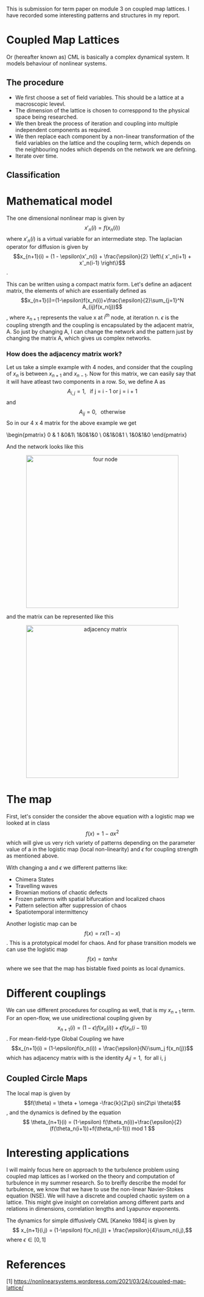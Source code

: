 This is submission for term paper on module 3 on coupled map lattices. I have recorded some interesting patterns and structures in my report.

# Coupled Map Lattices

Or (hereafter known as) CML is basically a complex dynamical system. It models behaviour of nonlinear systems. 

## The procedure

- We first choose a set of field variables. This should be a lattice at a macroscopic levevl.
- The dimension of the lattice is chosen to corresppond to the physical space being researched.
- We then break the process of iteration and coupling into multiple independent components as required.
- We then replace each component by a non-linear transformation of the field variables on the lattice and the coupling term, which depends on the neighbouring nodes which depends on the network we are defining.
- Iterate over time.

## Classification


# Mathematical model

The one dimensional nonlinear map is given by $$x'_n(i)=f(x_n(i))$$ where $x'_n(i)$ is a virtual variable for an intermediate step. The laplacian operator for diffusion is given by $$x_{n+1}(i) = (1 - \epsilon)x'_n(i) + \frac{\epsilon}{2} \left\{ x'_n(i+1) + x'_n(i-1) \right\}$$.

This can be written using a compact matrix form. Let's define an adjacent matrix, the elements of which are essentially defined as $$x_{n+1}(i)=(1-\epsilon)f(x_n(i))+\frac{\epsilon}{2}\sum_{j=1}^N A_{ij}f(x_n(j))$$,
where $x_{n+1}$ represents the value x at $i^{th}$ node, at iteration n. $\epsilon$ is the coupling strength and the coupling is encapsulated by the adjacent matrix, A. So just by changing A, I can change the network and the pattern just by changing the matrix A, which gives us complex networks.

### How does the adjacency matrix work?

Let us take a simple example with 4 nodes, and consider that the coupling of $x_n$ is between $x_{n+1}$ and $x_{n-1}$. Now for this matrix, we can easily say that it will have atleast two components in a row. So, we define A as $$A_{i,j} = 1, \;\;\; \text{if j = i - 1 or j = i + 1}$$
and $$A_{ij} = 0, \;\;\; \text{otherwise}$$ So in our 4 x 4 matrix for the above example we get

\begin{pmatrix}
0 & 1 &0&1\\
1&0&1&0 \\
0&1&0&1 \\
1&0&1&0
\end{pmatrix}

And the network looks like this

<div style="text-align: center;">
    <img src="attachment:four_node.png" alt="four node" width="400" height="400"/>
</div>

and the matrix can be represented like this

<div style="text-align: center;">
    <img src="attachment:four_node.png" alt="adjacency matrix" width="400" height="400"/>
</div>

# The map


First, let's consider the consider the above equation with a logistic map we looked at in class $$f(x)=1 - a x^2$$ which will give us very rich variety of patterns depending on the parameter value of a in the logistic map (local non-linearity) and $\epsilon$ for coupling strength as mentioned above.

With changing a and $\epsilon$ we different patterns like:
- Chimera States
- Travelling waves
- Brownian motions of chaotic defects
- Frozen patterns with spatial bifurcation and localized chaos
- Pattern selection after suppression of chaos
- Spatiotemporal intermittency


Another logistic map can be $$f(x) = r x(1-x)$$. This is a prototypical model for chaos. And for phase transition models we can use the logistic map $$f(x)=tanh x$$ where we see that the map has bistable fixed points as local dynamics.

# Different couplings

We can use different procedures for coupling as well, that is my $x_{n+1}$ term. For an open-flow, we use unidirectional coupling given by $$x_{n+1}(i) = (1-\epsilon) f(x_n(i)) + \epsilon f(x_n(i-1))$$. For mean-field-type Global Coupling we have $$x_{n+1}(i) = (1-\epsilon)f(x_n(i)) + \frac{\epsilon}{N}\sum_j f(x_n(j))$$ which has adjacency matrix with is the identity $A_ij = 1, \;\; \text{for all i, j}$

## Coupled Circle Maps

The local map is given by $$f(\theta) = \theta + \omega -\frac{k}{2\pi} sin(2\pi \theta)$$, and the dynamics is defined by the equation $$ \theta_{n+1}(i) = (1-\epsilon) f(\theta_n(i))+\frac{\epsilon}{2} (f(\theta_n(i+1))+f(\theta_n(i-1))) mod 1 $$

# Interesting applications

I will mainly focus here on approach to the turbulence problem using coupled map lattices as I worked on the theory and computation of turbulence in my summer research. So to breifly describe the model for turbulence, we know that we have to use the non-linear Navier-Stokes equation (NSE). We will have a discrete and coupled chaotic system on a lattice. This might give insight on correlation among different parts and relations in dimensions, correlation lengths and Lyapunov exponents.

The dynamics for simple diffusively CML [Kaneko 1984] is given by $$ x_{n+1}(i,j) = (1-\epsilon) f(x_n(i,j)) + \frac{\epsilon}{4}\sum_n(i,j),$$ where $\epsilon \in [0,1]$


# References

[1] https://nonlinearsystems.wordpress.com/2021/03/24/coupled-map-lattice/

